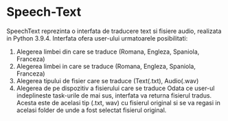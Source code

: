 # Speech-Text
SpeechText reprezinta o interfata de traducere text si fisiere audio, realizata in Python
3.9.4.
Interfata ofera user-ului urmatoarele posibilitati:
1. Alegerea limbei din care se traduce (Romana, Engleza, Spaniola, Franceza)
2. Alegerea limbei in care se traduce (Romana, Engleza, Spaniola, Franceza)
3. Alegerea tipului de fisier care se traduce (Text(.txt), Audio(.wav)
4. Alegerea de pe dispozitiv a fisierului care se traduce
Odata ce user-ul indeplineste task-urile de mai sus, interfata va returna fisierul tradus.
Acesta este de acelasi tip (.txt, wav) cu fisierul original si se va regasi in acelasi folder de unde
a fost selectat fisierul original.
